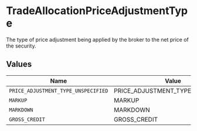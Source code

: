 # TradeAllocationPriceAdjustmentType

The type of price adjustment being applied by the broker to the net price of the security.


## Values

| Name                                | Value                               |
| ----------------------------------- | ----------------------------------- |
| `PRICE_ADJUSTMENT_TYPE_UNSPECIFIED` | PRICE_ADJUSTMENT_TYPE_UNSPECIFIED   |
| `MARKUP`                            | MARKUP                              |
| `MARKDOWN`                          | MARKDOWN                            |
| `GROSS_CREDIT`                      | GROSS_CREDIT                        |